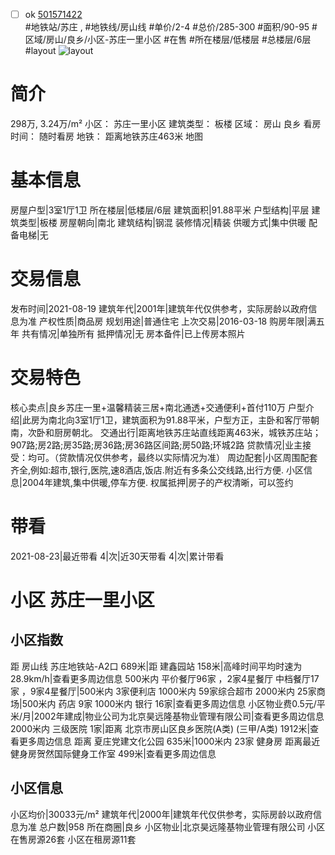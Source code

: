 - [ ] ok [501571422](https://bj.5i5j.com/ershoufang/501571422.html)  
 #地铁站/苏庄 ,  #地铁线/房山线
#单价/2-4 #总价/285-300 #面积/90-95   #区域/房山/良乡/小区-苏庄一里小区 #在售 #所在楼层/低楼层 #总楼层/6层 #layout 
![layout](http://image2a.5i5j.com/scm/HOUSE_CUSTOMER/6c408c21a860447f849ea432d537b335.jpg_P5.jpg) 
# 简介 
 298万,  3.24万/m² 
小区： 苏庄一里小区
建筑类型： 板楼
区域： 房山 良乡
看房时间： 随时看房
地铁： 距离地铁苏庄463米 地图
# 基本信息 
 房屋户型|3室1厅1卫
所在楼层|低楼层/6层
建筑面积|91.88平米
户型结构|平层
建筑类型|板楼
房屋朝向|南北
建筑结构|钢混
装修情况|精装
供暖方式|集中供暖
配备电梯|无
# 交易信息 
 发布时间|2021-08-19
建筑年代|2001年|建筑年代仅供参考，实际房龄以政府信息为准
产权性质|商品房
规划用途|普通住宅
上次交易|2016-03-18
购房年限|满五年
共有情况|单独所有
抵押情况|无
房本备件|已上传房本照片
# 交易特色 
 核心卖点|良乡苏庄一里+温馨精装三居+南北通透+交通便利+首付110万
户型介绍|此房为南北向3室1厅1卫，建筑面积为91.88平米，户型方正，主卧和客厅带朝南，次卧和厨房朝北。
交通出行|距离地铁苏庄站直线距离463米，城铁苏庄站；907路;房2路;房35路;房36路;房36路区间路;房50路;环城2路
贷款情况|业主接受：均可。（贷款情况仅供参考，最终以实际情况为准）
周边配套|小区周围配套齐全,例如:超市,银行,医院,速8酒店,饭店.附近有多条公交线路,出行方便.
小区信息|2004年建筑,集中供暖,停车方便.
权属抵押|房子的产权清晰，可以签约
# 带看 
 2021-08-23|最近带看	 4|次|近30天带看	 4|次|累计带看
# 小区 苏庄一里小区
## 小区指数 
 距 房山线 苏庄地铁站-A2口 689米|距 建鑫园站 158米|高峰时间平均时速为28.9km/h|查看更多周边信息
500米内 平价餐厅96家 ，2家4星餐厅
中档餐厅17家 ，9家4星餐厅|500米内 3家便利店
1000米内 59家综合超市
2000米内 25家商场|500米内 药店 9家
1000米内 银行 16家|查看更多周边信息
小区物业费0.5元/平米/月|2002年建成|物业公司为北京昊远隆基物业管理有限公司|查看更多周边信息
2000米内 三级医院 1家|距离 北京市房山区良乡医院(A类) (三甲/A类) 1912米|查看更多周边信息
距离 夏庄党建文化公园 635米|1000米内 23家 健身房
距离最近健身房贺然国际健身工作室 499米|查看更多周边信息
## 小区信息 
 小区均价|30033元/m²
建筑年代|2000年|建筑年代仅供参考，实际房龄以政府信息为准
总户数|958
所在商圈|良乡
小区物业|北京昊远隆基物业管理有限公司
小区在售房源26套
小区在租房源11套
